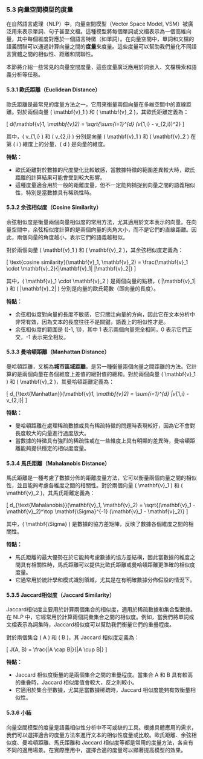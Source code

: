### **5.3 向量空間模型的度量**

在自然語言處理（NLP）中，向量空間模型（Vector Space Model, VSM）被廣泛用來表示單詞、句子甚至文檔。這種模型將每個單詞或文檔表示為一個高維向量，其中每個維度對應於一個語言特徵（如單詞）。在向量空間中，單詞和文檔的語義關聯可以通過計算向量之間的**度量**來度量。這些度量可以幫助我們量化不同語言實體之間的相似性、距離和關聯性。

本節將介紹一些常見的向量空間度量，這些度量廣泛應用於詞嵌入、文檔檢索和語義分析等任務。

#### **5.3.1 歐氏距離（Euclidean Distance）**

歐氏距離是最常見的度量方法之一，它用來衡量兩個向量在多維空間中的直線距離。對於兩個向量 \( \mathbf{v}_1 \) 和 \( \mathbf{v}_2 \)，其歐氏距離定義為：

\[
d(\mathbf{v}_1, \mathbf{v}_2) = \sqrt{\sum_{i=1}^{d} (v_{1,i} - v_{2,i})^2}
\]

其中，\( v_{1,i} \) 和 \( v_{2,i} \) 分別是向量 \( \mathbf{v}_1 \) 和 \( \mathbf{v}_2 \) 在第 \( i \) 維度上的分量，\( d \) 是向量的維度。

**特點：**
- 歐氏距離對於數據的尺度變化比較敏感，當數據特徵的範圍差異較大時，歐氏距離的計算結果可能會受到較大影響。
- 這種度量適合用於一般的距離度量，但不一定能夠捕捉到向量之間的語義相似性，特別是當數據具有稀疏性時。

#### **5.3.2 余弦相似度（Cosine Similarity）**

余弦相似度是衡量兩個向量相似度的常用方法，尤其適用於文本表示的向量。在向量空間中，余弦相似度計算的是兩個向量的夾角大小，而不是它們的直線距離。因此，兩個向量的角度越小，表示它們的語義越相似。

對於兩個向量 \( \mathbf{v}_1 \) 和 \( \mathbf{v}_2 \)，其余弦相似度定義為：

\[
\text{cosine similarity}(\mathbf{v}_1, \mathbf{v}_2) = \frac{\mathbf{v}_1 \cdot \mathbf{v}_2}{\|\mathbf{v}_1\| \|\mathbf{v}_2\|}
\]

其中，\( \mathbf{v}_1 \cdot \mathbf{v}_2 \) 是兩個向量的點積，\( \|\mathbf{v}_1\| \) 和 \( \|\mathbf{v}_2\| \) 分別是向量的歐氏範數（即向量的長度）。

**特點：**
- 余弦相似度對向量的長度不敏感，它只關注向量的方向，因此它在文本分析中非常有效，因為文本的長度往往不是關鍵，語義上的相似性才是。
- 余弦相似度的範圍是 \([-1, 1]\)，其中 1 表示兩個向量完全相同，0 表示它們正交，-1 表示完全相反。

#### **5.3.3 曼哈頓距離（Manhattan Distance）**

曼哈頓距離，又稱為**城市區域距離**，是另一種衡量兩個向量之間距離的方法。它計算的是兩個向量在各個維度上差值的絕對值的總和。對於兩個向量 \( \mathbf{v}_1 \) 和 \( \mathbf{v}_2 \)，其曼哈頓距離定義為：

\[
d_{\text{Manhattan}}(\mathbf{v}_1, \mathbf{v}_2) = \sum_{i=1}^{d} |v_{1,i} - v_{2,i}|
\]

**特點：**
- 曼哈頓距離在處理稀疏數據或具有稀疏特徵的問題時表現較好，因為它不會對長度較大的向量進行過度放大。
- 當數據的特徵具有強烈的稀疏性或在一些維度上具有明顯的差異時，曼哈頓距離能夠提供穩定的相似度度量。

#### **5.3.4 馬氏距離（Mahalanobis Distance）**

馬氏距離是一種考慮了數據分佈的距離度量方法，它可以衡量兩個向量之間的相似性，並且能夠考慮各維度之間的相關性。對於兩個向量 \( \mathbf{v}_1 \) 和 \( \mathbf{v}_2 \)，其馬氏距離定義為：

\[
d_{\text{Mahalanobis}}(\mathbf{v}_1, \mathbf{v}_2) = \sqrt{(\mathbf{v}_1 - \mathbf{v}_2)^\top \mathbf{\Sigma}^{-1} (\mathbf{v}_1 - \mathbf{v}_2)}
\]

其中，\( \mathbf{\Sigma} \) 是數據的協方差矩陣，反映了數據各個維度之間的相關性。

**特點：**
- 馬氏距離的最大優勢在於它能夠考慮數據的協方差結構，因此當數據的維度之間具有相關性時，馬氏距離可以提供比歐氏距離或曼哈頓距離更準確的相似度度量。
- 它通常用於統計學和模式識別領域，尤其是在有明確數據分佈假設的情況下。

#### **5.3.5 Jaccard相似度（Jaccard Similarity）**

Jaccard相似度主要用於計算兩個集合的相似度，適用於稀疏數據和集合型數據。在 NLP 中，它經常用於計算兩個詞彙集合之間的相似度。例如，當我們將單詞或文檔表示為詞集時，Jaccard相似度可以幫助我們衡量它們的重疊程度。

對於兩個集合 \( A \) 和 \( B \)，其 Jaccard 相似度定義為：

\[
J(A, B) = \frac{|A \cap B|}{|A \cup B|}
\]

**特點：**
- Jaccard 相似度衡量的是兩個集合之間的重疊程度。當集合 A 和 B 具有較高的重疊時，Jaccard 相似度值會較大，反之則較小。
- 它適用於集合型數據，尤其是當數據稀疏時，Jaccard 相似度能夠有效衡量相似性。

#### **5.3.6 小結**

向量空間模型的度量是語義相似性分析中不可或缺的工具。根據具體應用的需求，我們可以選擇適合的度量方法來進行文本的相似性度量或比較。歐氏距離、余弦相似度、曼哈頓距離、馬氏距離和 Jaccard 相似度等都是常用的度量方法，各自有不同的適用場景。在實際應用中，選擇合適的度量可以顯著提高模型的效果。